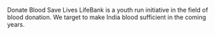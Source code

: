 Donate Blood
Save Lives
LifeBank is a youth run initiative in the field of blood donation. We target to make India blood sufficient in the coming years.
